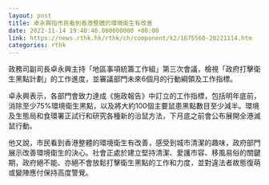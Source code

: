 ```yaml
---
layout: post
title: 卓永興指市民看到香港整體的環境衛生有改善
date: 2022-11-14 19:40:46.000000000 +08:00
link: https://news.rthk.hk/rthk/ch/component/k2/1675560-20221114.htm
categories: rthk
---
```


政務司副司長卓永興主持「地區事項統籌工作組」第三次會議，檢視「政府打擊衛生黑點計劃」的工作進度，並審議部門未來6個月的行動綱領及工作指標。
 
卓永興表示，各部門會致力達成《施政報告》中訂立的工作指標，包括明年底前，消除至少75%環境衛生黑點，以及將大約100個主要鼠患黑點數目至少減半。環境及生態局和食環署正試行和研究各種新的治鼠方法，下月底之前會公布展開全港滅鼠行動。

他又說，市民看到香港整體的環境衛生有改善，感受到城市清潔的趣味，政府部門展示改善環境衛生的決心。社會正處於建立堅持清潔、愛護市容、移風易俗的關鍵期，政府絕不能、亦絕不會放鬆打擊衛生黑點的工作和力度，並對違法者故態復萌或變陣應付保持高度警覺。
